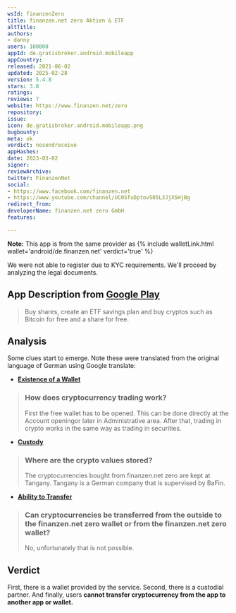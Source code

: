 ```yaml
---
wsId: finanzenZero
title: finanzen.net zero Aktien & ETF
altTitle: 
authors:
- danny
users: 100000
appId: de.gratisbroker.android.mobileapp
appCountry: 
released: 2021-06-02
updated: 2025-02-28
version: 5.4.8
stars: 3.8
ratings: 
reviews: 7
website: https://www.finanzen.net/zero
repository: 
issue: 
icon: de.gratisbroker.android.mobileapp.png
bugbounty: 
meta: ok
verdict: nosendreceive
appHashes: 
date: 2023-03-02
signer: 
reviewArchive: 
twitter: FinanzenNet
social:
- https://www.facebook.com/finanzen.net
- https://www.youtube.com/channel/UC0SfuDptovS05L3JjXSHjBg
redirect_from: 
developerName: finanzen.net zero GmbH
features: 

---
```


**Note:** This app is from the same provider as {% include walletLink.html wallet='android/de.finanzen.net' verdict='true' %}

We were not able to register due to KYC requirements. We'll proceed by analyzing the legal documents.

## App Description from [Google Play](https://play.google.com/store/apps/details?id=de.gratisbroker.android.mobileapp)

> Buy shares, create an ETF savings plan and buy cryptos such as Bitcoin for free and a share for free.

## Analysis

Some clues start to emerge. Note these were translated from the original language of German using Google translate: 

- [**Existence of a Wallet**](https://support.finanzen-zero.net/hc/de/articles/7115541663261-Wie-funktioniert-der-Handel-von-Kryptow%C3%A4hrungen-)

> ### How does cryptocurrency trading work?
> 
> First the free wallet has to be opened. This can be done directly at the Account openingor later in Administrative area. After that, trading in crypto works in the same way as trading in securities.

- [**Custody**](https://support.finanzen-zero.net/hc/de/articles/7115554208157-Wo-werden-die-Kryptowerte-verwahrt-)

> ### Where are the crypto values stored?
>
> The cryptocurrencies bought from finanzen.net zero are kept at Tangany. Tangany is a German company that is supervised by BaFin.

- [**Ability to Transfer**](https://support.finanzen-zero.net/hc/de/articles/7115614950301-K%C3%B6nnen-Kryptow%C3%A4hrungen-von-au%C3%9Fen-auf-die-finanzen-net-zero-Wallet-oder-von-der-finanzen-net-zero-Wallet-nach-au%C3%9Fen-%C3%BCbertragen-werden-)

> ### Can cryptocurrencies be transferred from the outside to the finanzen.net zero wallet or from the finanzen.net zero wallet?
> 
> No, unfortunately that is not possible.

## Verdict

First, there is a wallet provided by the service. Second, there is a custodial partner. And finally, users **cannot transfer cryptocurrency from the app to another app or wallet.** 
